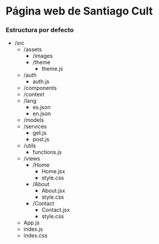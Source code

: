 # Página web de Santiago Cult

### Estructura por defecto
<ul>
  <li>
    /src
    <ul>
      <li>
        /assets
        <ul>
          <li>/images</li>
          <li>
            /theme
            <ul>
              <li>theme.js</li>
            </ul>
          </li>
        </ul>
      </li>
      <li>
        /auth
        <ul>
          <li>auth.js</li>
        </ul>
      </li>
      <li>/components</li>
      <li>/context</li>
      <li>
        /lang
        <ul>
          <li>es.json</li>
          <li>en.json</li>
        </ul>
      </li>
      <li>/models</li>
      <li>
        /services
        <ul>
          <li>get.js</li>
          <li>post.js</li>
        </ul>
      </li>
      <li>
        /utils
        <ul>
          <li>functions.js</li>
        </ul>
      </li>
      <li>
        /views
        <ul>
          <li>
            /Home
            <ul>
              <li>Home.jsx</li>
              <li>style.css</li>
            </ul>
          </li>
          <li>
            /About
            <ul>
              <li>About.jsx</li>
              <li>style.css</li>
            </ul>
          </li>
          <li>
            /Contact
            <ul>
              <li>Contact.jsx</li>
              <li>style.css</li>
            </ul>
          </li>
        </ul>
      </li>
      <li>App.js</li>
      <li>index.js</li>
      <li>index.css</li>
    </ul>
  </li>
</ul>
